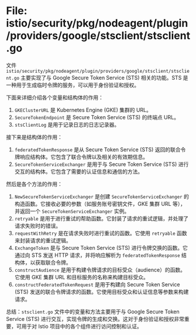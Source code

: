 # File: istio/security/pkg/nodeagent/plugin/providers/google/stsclient/stsclient.go

文件 `istio/security/pkg/nodeagent/plugin/providers/google/stsclient/stsclient.go` 主要实现了与 Google Secure Token Service (STS) 相关的功能。STS 是一种用于生成临时令牌的服务，可以用于身份验证和授权。

下面来详细介绍各个变量和结构体的作用：

1. `GKEClusterURL` 是 Kubernetes Engine (GKE) 集群的 URL。
2. `SecureTokenEndpoint` 是 Secure Token Service (STS) 的终端点 URL。
3. `stsClientLog` 是用于记录日志的日志记录器。

接下来是结构体的作用：

1. `federatedTokenResponse` 是从 Secure Token Service (STS) 返回的联合令牌响应结构体。它包含了联合令牌以及相关的有效期信息。
2. `SecureTokenServiceExchanger` 是用于与 Secure Token Service (STS) 进行交互的结构体。它包含了需要的认证信息和通信的方法。

然后是各个方法的作用：

1. `NewSecureTokenServiceExchanger` 是创建 `SecureTokenServiceExchanger` 的构造函数。它接收必要的参数（如服务账号密钥文件，GKE 集群 URL 等），并返回一个 `SecureTokenServiceExchanger` 实例。
2. `retryable` 是用于进行重试的帮助函数。它封装了请求的重试逻辑，并处理了请求失败时的错误。
3. `requestWithRetry` 是在请求失败时进行重试的函数。它使用 `retryable` 函数来封装请求的重试逻辑。
4. `ExchangeToken` 是与 Secure Token Service (STS) 进行令牌交换的函数。它通过向 STS 发送 HTTP 请求，并将响应解析为 `federatedTokenResponse` 结构体，以获取联合令牌。
5. `constructAudience` 是用于构建令牌请求的目标受众（audience）的函数。它使用 GKE 集群 URL 和目标服务的名称来构建目标受众。
6. `constructFederatedTokenRequest` 是用于构建向 Secure Token Service (STS) 发送的联合令牌请求的函数。它使用目标受众和认证信息等参数来构建请求。

总结：`stsclient.go` 文件中的变量和方法主要用于与 Google Secure Token Service (STS) 进行交互，实现令牌的生成和交换。这对于身份验证和授权非常重要，可用于对 Istio 项目中的各个组件进行访问控制和认证。

